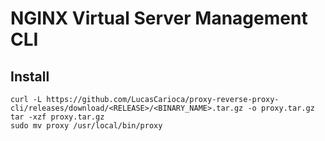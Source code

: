 # NGINX Virtual Server Management CLI

## Install

```shell
curl -L https://github.com/LucasCarioca/proxy-reverse-proxy-cli/releases/download/<RELEASE>/<BINARY_NAME>.tar.gz -o proxy.tar.gz
tar -xzf proxy.tar.gz
sudo mv proxy /usr/local/bin/proxy
```